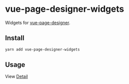 # vue-page-designer-widgets

Widgets for [vue-page-designer](https://github.com/fireyy/vue-page-designer).

## Install

```bash
yarn add vue-page-designer-widgets
```

## Usage

View [Detail](https://github.com/fireyy/vue-page-designer)
